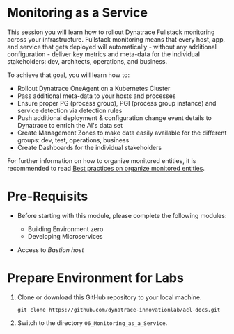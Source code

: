 # Monitoring as a Service

This session you will learn how to rollout Dynatrace Fullstack monitoring across your infrastructure. Fullstack monitoring means that every host, app, and service that gets deployed will automatically - without any additional configuration - deliver key metrics and meta-data for the individual stakeholders: dev, architects, operations, and business.

To achieve that goal, you will learn how to:
* Rollout Dynatrace OneAgent on a Kubernetes Cluster
* Pass additional meta-data to your hosts and processes
* Ensure proper PG (process group), PGI (process group instance) and service detection via detection rules
* Push additional deployment & configuration change event details to Dynatrace to enrich the AI's data set
* Create Management Zones to make data easily available for the different groups: dev, test, operations, business
* Create Dashboards for the individual stakeholders

For further information on how to organize monitored entities, it is recommended to read [Best practices on organize monitored entities](https://www.dynatrace.com/support/help/organize-monitored-entities/).

# Pre-Requisits

* Before starting with this module, please complete the following modules:
    * Building Environment zero
    * Developing Microservices

* Access to *Bastion host*

# Prepare Environment for Labs

1. Clone or download this GitHub repository to your local machine.
    ```
    git clone https://github.com/dynatrace-innovationlab/acl-docs.git
    ```

1. Switch to the directory `06_Monitoring_as_a_Service`.

